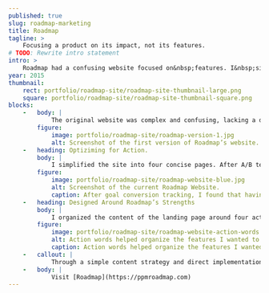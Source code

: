 ```yaml
---
published: true
slug: roadmap-marketing
title: Roadmap
tagline: >
    Focusing a product on its impact, not its features.
# TODO: Rewrite intro statement
intro: >
    Roadmap had a confusing website focused on&nbsp;features. I&nbsp;simplified its call to action, and developed a content strategy based on impact, not&nbsp;features.
year: 2015
thumbnail:
    rect: portfolio/roadmap-site/roadmap-site-thumbnail-large.png
    square: portfolio/roadmap-site/roadmap-site-thumbnail-square.png
blocks:
    -   body: |
            The original website was complex and confusing, lacking a defined called to action, and hid screenshots of the application within a carousel.
        figure:
            image: portfolio/roadmap-site/roadmap-version-1.jpg
            alt: Screenshot of the first version of Roadmap’s website.
    -   heading: Optiziming for Action.
        body: |
            I simplified the site into four concise pages. After A/B testing, I found that having one strong call to action on the homepage worked best for conversions.
        figure:
            image: portfolio/roadmap-site/roadmap-website-blue.jpg
            alt: Screenshot of the current Roadmap Website.
            caption: After goal conversion tracking, I found that having one primary call to action led to the most conversions.
    -   heading: Designed Around Roadmap’s Strengths
        body: |
            I organized the content of the landing page around four action words – **Visualize**, **Align**, **Forecast**, and **Manage**. I matched features and customer testimonials to those action words, providing a snappy introduction to Roadmap.
        figure:
            image: portfolio/roadmap-site/roadmap-website-action-words.jpg
            alt: Action words helped organize the features I wanted to showcase.
            caption: Action words helped organize the features I wanted to showcase.
    -   callout: |
            Through a simple content strategy and direct implementation, I created a responsive marketing platform that boosted conversions and provided a solid foundation for a redesigned onboarding experience and application design.
    -   body: |
            Visit [Roadmap](https://ppmroadmap.com)
---
```




<!--
Re-alignment of Priorities
Focus on the features we found seemed most important to current customers
Position Roadmap’s value to 3 main customer "types"
-->
